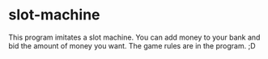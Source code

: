 # slot-machine
This program imitates a slot machine. You can add money to your bank and bid the amount of money you want. The game rules are in the program. ;D
